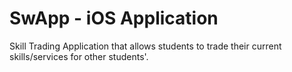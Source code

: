 # SwApp - iOS Application
Skill Trading Application that allows students to trade their current skills/services for other students'.
